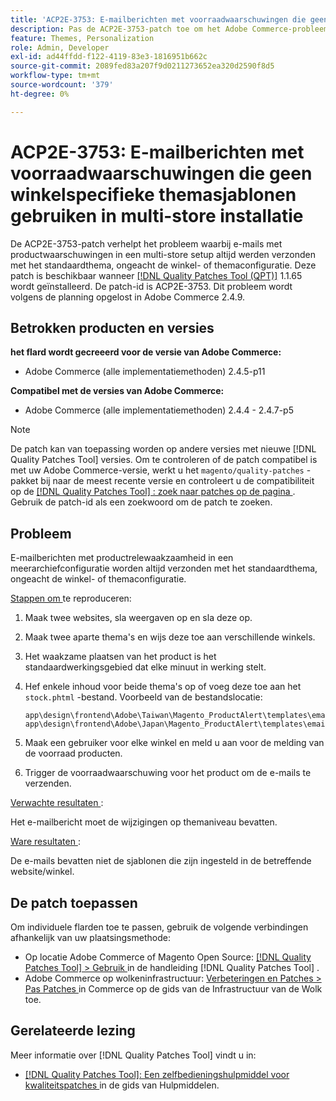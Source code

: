 ```yaml
---
title: 'ACP2E-3753: E-mailberichten met voorraadwaarschuwingen die geen winkelspecifieke themasjablonen gebruiken in multi-store installatie'
description: Pas de ACP2E-3753-patch toe om het Adobe Commerce-probleem op te lossen, waarbij e-mails met productwaarschuwingen in een multi-store-instelling altijd met het standaardthema worden verzonden, ongeacht de winkel- of themaconfiguratie.
feature: Themes, Personalization
role: Admin, Developer
exl-id: ad44ffdd-f122-4119-83e3-1816951b662c
source-git-commit: 2089fed83a207f9d0211273652ea320d2590f8d5
workflow-type: tm+mt
source-wordcount: '379'
ht-degree: 0%

---
```


# ACP2E-3753: E-mailberichten met voorraadwaarschuwingen die geen winkelspecifieke themasjablonen gebruiken in multi-store installatie

De ACP2E-3753-patch verhelpt het probleem waarbij e-mails met productwaarschuwingen in een multi-store setup altijd werden verzonden met het standaardthema, ongeacht de winkel- of themaconfiguratie. Deze patch is beschikbaar wanneer [[!DNL Quality Patches Tool (QPT)]](/help/tools/quality-patches-tool/quality-patches-tool-to-self-serve-quality-patches.md) 1.1.65 wordt geïnstalleerd. De patch-id is ACP2E-3753. Dit probleem wordt volgens de planning opgelost in Adobe Commerce 2.4.9.

## Betrokken producten en versies

**het flard wordt gecreeerd voor de versie van Adobe Commerce:**

* Adobe Commerce (alle implementatiemethoden) 2.4.5-p11

**Compatibel met de versies van Adobe Commerce:**

* Adobe Commerce (alle implementatiemethoden) 2.4.4 - 2.4.7-p5

>[!NOTE]
>
>De patch kan van toepassing worden op andere versies met nieuwe [!DNL Quality Patches Tool] versies. Om te controleren of de patch compatibel is met uw Adobe Commerce-versie, werkt u het `magento/quality-patches` -pakket bij naar de meest recente versie en controleert u de compatibiliteit op de [[!DNL Quality Patches Tool] : zoek naar patches op de pagina ](https://experienceleague.adobe.com/tools/commerce-quality-patches/index.html) . Gebruik de patch-id als een zoekwoord om de patch te zoeken.

## Probleem

E-mailberichten met productrelewaakzaamheid in een meerarchiefconfiguratie worden altijd verzonden met het standaardthema, ongeacht de winkel- of themaconfiguratie.

<u> Stappen om </u> te reproduceren:

1. Maak twee websites, sla weergaven op en sla deze op.
1. Maak twee aparte thema&#39;s en wijs deze toe aan verschillende winkels.
1. Het waakzame plaatsen van het product is het standaardwerkingsgebied dat elke minuut in werking stelt.
1. Hef enkele inhoud voor beide thema&#39;s op of voeg deze toe aan het `stock.phtml` -bestand. Voorbeeld van de bestandslocatie:

   ```
   app\design\frontend\Adobe\Taiwan\Magento_ProductAlert\templates\email\stock.phtml
   app\design\frontend\Adobe\Japan\Magento_ProductAlert\templates\email\stock.phtml
   ```

1. Maak een gebruiker voor elke winkel en meld u aan voor de melding van de voorraad producten.
1. Trigger de voorraadwaarschuwing voor het product om de e-mails te verzenden.

<u> Verwachte resultaten </u>:

Het e-mailbericht moet de wijzigingen op themaniveau bevatten.

<u> Ware resultaten </u>:

De e-mails bevatten niet de sjablonen die zijn ingesteld in de betreffende website/winkel.

## De patch toepassen

Om individuele flarden toe te passen, gebruik de volgende verbindingen afhankelijk van uw plaatsingsmethode:

* Op locatie Adobe Commerce of Magento Open Source: [[!DNL Quality Patches Tool] > Gebruik ](/help/tools/quality-patches-tool/usage.md) in de handleiding [!DNL Quality Patches Tool] .
* Adobe Commerce op wolkeninfrastructuur: [ Verbeteringen en Patches > Pas Patches ](https://experienceleague.adobe.com/docs/commerce-cloud-service/user-guide/develop/upgrade/apply-patches.html) in Commerce op de gids van de Infrastructuur van de Wolk toe.

## Gerelateerde lezing

Meer informatie over [!DNL Quality Patches Tool] vindt u in:

* [[!DNL Quality Patches Tool]: Een zelfbedieningshulpmiddel voor kwaliteitspatches ](/help/tools/quality-patches-tool/quality-patches-tool-to-self-serve-quality-patches.md) in de gids van Hulpmiddelen.
